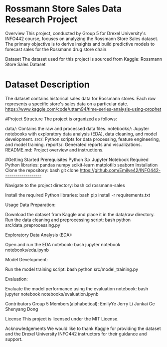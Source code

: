 # Rossmann Store Sales Data Research Project

Overview
This project, conducted by Group 5 for Drexel University's INFO442 course, focuses on analyzing the Rossmann Store Sales dataset. The primary objective is to derive insights and build predictive models to forecast sales for the Rossmann drug store chain.

Dataset
The dataset used for this project is sourced from Kaggle:
Rossmann Store Sales Dataset

# Dataset Description

The dataset contains historical sales data for Rossmann stores. Each row represents a specific store's sales data on a particular date.
https://www.kaggle.com/code/uttam94/time-series-analysis-using-prophet

#Project Structure
The project is organized as follows:

data/: Contains the raw and processed data files.
notebooks/: Jupyter notebooks with exploratory data analysis (EDA), data cleaning, and model development.
src/: Python scripts for data processing, feature engineering, and model training.
reports/: Generated reports and visualizations.
README.md: Project overview and instructions.

#Getting Started
Prerequisites
Python 3.x
Jupyter Notebook
Required Python libraries:
pandas
numpy
scikit-learn
matplotlib
seaborn
Installation
Clone the repository:
bash
git clone https://github.com/Emilye42/INFO442-------------------

Navigate to the project directory:
bash
cd rossmann-sales

Install the required Python libraries:
bash
pip install -r requirements.txt

Usage
Data Preparation:

Download the dataset from Kaggle and place it in the data/raw directory.
Run the data cleaning and preprocessing script:
bash
python src/data_preprocessing.py

Exploratory Data Analysis (EDA):

Open and run the EDA notebook:
bash
jupyter notebook notebooks/eda.ipynb

Model Development:

Run the model training script:
bash
python src/model_training.py

Evaluation:

Evaluate the model performance using the evaluation notebook:
bash
jupyter notebook notebooks/evaluation.ipynb

Contributors
Group 5 Members(alphabetical):
EmilyYe
Jerry Li
Junkai Ge
Shenyang Dong

License
This project is licensed under the MIT License.

Acknowledgements
We would like to thank Kaggle for providing the dataset and the Drexel University INFO442 instructors for their guidance and support.
